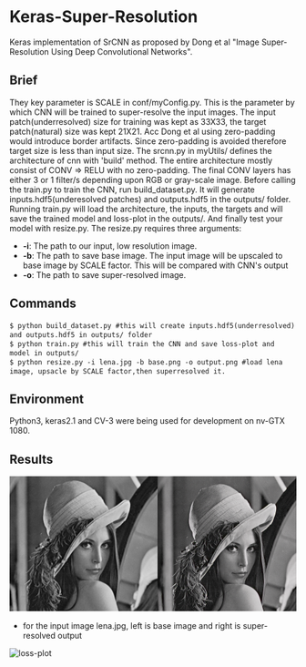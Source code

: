 # Keras-Super-Resolution
Keras implementation of SrCNN as proposed by Dong et al "Image Super-Resolution Using Deep Convolutional Networks".

## Brief
They key parameter is SCALE in conf/myConfig.py. This is the parameter by which CNN will be trained to super-resolve the input images. The input patch(underresolved) size for training was kept as 33X33, the target patch(natural) size was kept 21X21.
Acc Dong et al using zero-padding would introduce border artifacts. Since zero-padding is avoided therefore target size is less than input size. The srcnn.py in myUtils/ defines the architecture of cnn with 'build' method. The entire architecture mostly consist of CONV => RELU with no zero-padding. The final CONV layers has either 3 or 1 filter/s depending upon RGB or gray-scale image. Before calling the train.py to train the CNN, run build_dataset.py. It will generate inputs.hdf5(underesolved patches) and outputs.hdf5 in the outputs/ folder. Running train.py will load the architecture, the inputs, the targets and will save the trained model and loss-plot in the outputs/. And finally test your model with resize.py. The resize.py requires three arguments:
- **-i**: The path to our input, low resolution image.
- **-b**: The path to save base image. The input image will be upscaled to base image by SCALE factor. This will be compared with CNN's output
- **-o**: The path to save super-resolved image.

## Commands
``` shell
$ python build_dataset.py #this will create inputs.hdf5(underresolved) and outputs.hdf5 in outputs/ folder
$ python train.py #this will train the CNN and save loss-plot and model in outputs/
$ python resize.py -i lena.jpg -b base.png -o output.png #load lena image, upsacle by SCALE factor,then superresolved it.
```
## Environment
Python3, keras2.1 and CV-3 were being used for development on nv-GTX 1080.

## Results
![compare](./results.png)
- for the input image lena.jpg, left is base image and right is super-resolved output

![loss-plot](./outputs/loss.png)






